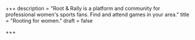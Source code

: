 +++
description = "Root & Rally is a platform and community for professional women's sports fans. Find and attend games in your area."
title = "Rooting for women."
draft = false

+++
